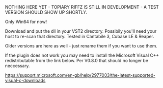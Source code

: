 NOTHING HERE YET - TOPIARY RIFFZ IS STILL IN DEVELOPMENT - A TEST VERSION SHOULD SHOW UP SHORTLY.

Only Win64 for now!

Download and put the dll in your VST2 directory.  Possibily you'll need your host  to re-scan that directory.
Tested in Cantabile 3, Cubase LE & Reaper.

Older versions are here as well - just rename them if you want to use them.

If the plugin does not work you may need to install the Microsoft Visual C++ redistributable from the link below.  Per V0.8.0 that should no longer be neccessary.

https://support.microsoft.com/en-gb/help/2977003/the-latest-supported-visual-c-downloads
